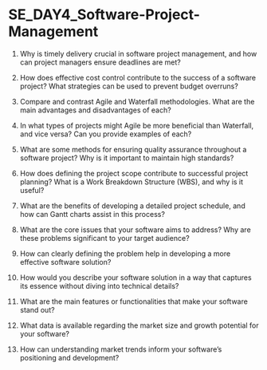 # SE_DAY4_Software-Project-Management

1. Why is timely delivery crucial in software project management, and how can project managers ensure deadlines are met?

2. How does effective cost control contribute to the success of a software project? What strategies can be used to prevent budget overruns?

3. Compare and contrast Agile and Waterfall methodologies. What are the main advantages and disadvantages of each?

4. In what types of projects might Agile be more beneficial than Waterfall, and vice versa? Can you provide examples of each?

5. What are some methods for ensuring quality assurance throughout a software project? Why is it important to maintain high standards?

6. How does defining the project scope contribute to successful project planning? What is a Work Breakdown Structure (WBS), and why is it useful?

7. What are the benefits of developing a detailed project schedule, and how can Gantt charts assist in this process?

8. What are the core issues that your software aims to address? Why are these problems significant to your target audience?

9. How can clearly defining the problem help in developing a more effective software solution?

10. How would you describe your software solution in a way that captures its essence without diving into technical details?

11. What are the main features or functionalities that make your software stand out?

12. What data is available regarding the market size and growth potential for your software?

13. How can understanding market trends inform your software’s positioning and development?

